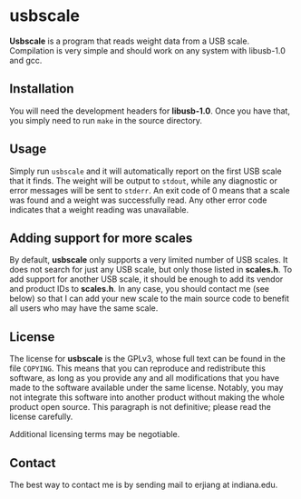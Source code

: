 usbscale
========

**Usbscale** is a program that reads weight data from a USB scale. Compilation
is very simple and should work on any system with libusb-1.0 and gcc.

Installation
------------

You will need the development headers for **libusb-1.0**. Once you have that, you simply need to run `make` in the source directory.

Usage
-----

Simply run `usbscale` and it will automatically report on the first USB scale
that it finds.  The weight will be output to `stdout`, while any diagnostic or
error messages will be sent to `stderr`. An exit code of 0 means that a scale
was found and a weight was successfully read. Any other error code indicates
that a weight reading was unavailable.

Adding support for more scales
------------------------------

By default, **usbscale** only supports a very limited number of USB scales. It
does not search for just any USB scale, but only those listed in **scales.h**.
To add support for another USB scale, it should be enough to add its vendor and
product IDs to **scales.h**. In any case, you should contact me (see below) so
that I can add your new scale to the main source code to benefit all users who
may have the same scale.

License
-------

The license for **usbscale** is the GPLv3, whose full text can be found in the
file `COPYING`.  This means that you can reproduce and redistribute this
software, as long as you provide any and all modifications that you have made
to the software available under the same license. Notably, you may not
integrate this software into another product without making the whole product
open source. This paragraph is not definitive; please read the license
carefully.

Additional licensing terms may be negotiable.

Contact
-------

The best way to contact me is by sending mail to erjiang at indiana.edu.
